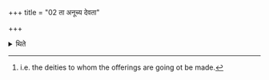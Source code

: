 +++
title = "02 ता अनूच्य देवता"

+++

<details><summary>थिते</summary>

2. Having recited those (formulae) he invites those deities whom he is going to recite the offering-verses.[^1]  

[^1]: i.e. the deities to whom the offerings are going ot be made. 
</details>
